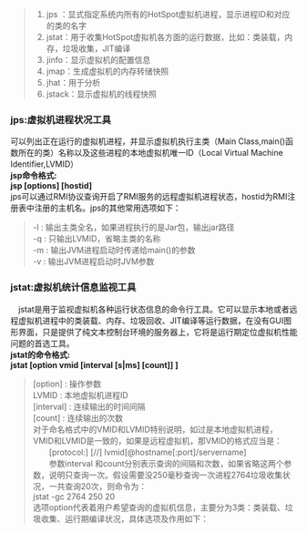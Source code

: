 >1. jps ：显式指定系统内所有的HotSpot虚拟机进程，显示进程ID和对应的类的名字
>2. jstat：用于收集HotSpot虚拟机各方面的运行数据，比如：类装载，内存，垃圾收集，JIT编译
>3. jinfo：显示虚拟机的配置信息
>4. jmap：生成虚拟机的内存转储快照
>5. jhat：用于分析
>6. jstack：显示虚拟机的线程快照
### jps:虚拟机进程状况工具
  可以列出正在运行的虚拟机进程，并显示虚拟机执行主类（Main Class,main()函数所在的类）名称以及这些进程的本地虚拟机唯一ID（Local Virtual Machine Identifier,LVMID）<br>
  **jsp命令格式:<br>
  jsp [options] [hostid]**<br>
  jps可以通过RMI协议查询开启了RMI服务的远程虚拟机进程状态，hostid为RMI注册表中注册的主机名。jps的其他常用选项如下：<br>
  >-l : 输出主类全名，如果进程执行的是Jar包，输出jar路径<br>
  >-q : 只输出LVMID，省略主类的名称<br>
  >-m : 输出JVM进程启动时传递给main()的参数<br>
  >-v : 输出JVM进程启动时JVM参数
### jstat:虚拟机统计信息监视工具
  　jstat是用于监视虚拟机各种运行状态信息的命令行工具。它可以显示本地或者远程虚拟机进程中的类装载、内存、垃圾回收、JIT编译等运行数据，在没有GUI图形界面，只是提供了纯文本控制台环境的服务器上，它将是运行期定位虚拟机性能问题的首选工具。<br>
   **jstat的命令格式:<br>
   jstat [option vmid [interval [s|ms] [count]] ]**<br>
  >[option] : 操作参数<br>
  >LVMID : 本地虚拟机进程ID<br>
  >[interval] : 连续输出的时间间隔<br>
  >[count] : 连续输出的次数<br>
   对于命名格式中的VMID和LVMID特别说明，如过是本地虚拟机进程，VMID和LVMID是一致的，如果是远程虚拟机，那VMID的格式应当是：<br>
　　[protocol:] [//] lvmid[@hostname[:port]/servername]<br>
　　参数interval 和count分别表示查询的间隔和次数，如果省略这两个参数，说明只查询一次。假设需要没250毫秒查询一次进程2764垃圾收集状况，一共查询20次，则命令为：<br>
  jstat -gc 2764 250 20<br>
  选项option代表着用户希望查询的虚拟机信息，主要分为3类：类装载、垃圾收集、运行期编译状况，具体选项及作用如下：<br>
  
